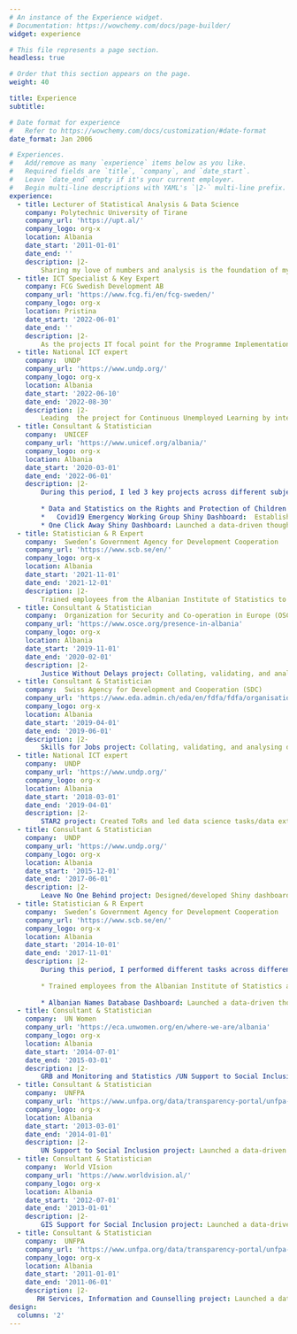```yaml
---
# An instance of the Experience widget.
# Documentation: https://wowchemy.com/docs/page-builder/
widget: experience

# This file represents a page section.
headless: true

# Order that this section appears on the page.
weight: 40

title: Experience
subtitle:

# Date format for experience
#   Refer to https://wowchemy.com/docs/customization/#date-format
date_format: Jan 2006

# Experiences.
#   Add/remove as many `experience` items below as you like.
#   Required fields are `title`, `company`, and `date_start`.
#   Leave `date_end` empty if it's your current employer.
#   Begin multi-line descriptions with YAML's `|2-` multi-line prefix.
experience:
  - title: Lecturer of Statistical Analysis & Data Science 
    company: Polytechnic University of Tirane
    company_url: 'https://upt.al/'
    company_logo: org-x
    location: Albania
    date_start: '2011-01-01'
    date_end: ''
    description: |2-
        Sharing my love of numbers and analysis is the foundation of my career. By delivering comprehensive, engaging undergraduate/graduate level teaching in Data Science & Machine Learning; Statistical Programming in R, Python; Probability and Statistics, I project manage the design, content research and delivery of Data Science teaching courses, integrating core data science fundamentals and expanding course content to support related data  science disciplines.  
  - title: ICT Specialist & Key Expert 
    company: FCG Swedish Development AB
    company_url: 'https://www.fcg.fi/en/fcg-sweden/'
    company_logo: org-x
    location: Pristina
    date_start: '2022-06-01'
    date_end: ''
    description: |2-
        As the projects IT focal point for the Programme Implementation Unit, masterminding project deliverables for the Project IT Component, coordinating resources, team   engagement and translating each element into core tasks i.e drafting ToR and identifying profiles of short-term experts in Component 3 to execute assignments.
  - title: National ICT expert
    company:  UNDP
    company_url: 'https://www.undp.org/'
    company_logo: org-x
    location: Albania
    date_start: '2022-06-10'
    date_end: '2022-08-30'
    description: |2-
        Leading  the project for Continuous Unemployed Learning by integrating national ICT framework insights to develop a digital literacy                        curriculum, drafting and validating methodology to support adults with low-literacy level. Part of this role is to develop roll out strategies and a         scale-up strategy for similar learning platforms across Albania, integrating localised data analysis/market insights to establish bespoke                   sub-projects. 
  - title: Consultant & Statistician
    company:  UNICEF
    company_url: 'https://www.unicef.org/albania/'
    company_logo: org-x
    location: Albania
    date_start: '2020-03-01'
    date_end: '2022-06-01'
    description: |2-
        During this period, I led 3 key projects across different subject areas:
        
        * Data and Statistics on the Rights and Protection of Children project: Collating, validating, and analysing data acquired from a wide range of resources, translating  key insights into tangible information for publication into reports and presentations. 
        *	Covid19 Emergency Working Group Shiny Dashboard:  Establishing a data-driven dashboard through comprehensive data management to deliver a programme strategy in response to the global pandemic.
        * One Click Away Shiny Dashboard: Launched a data-driven thought dashboard to support a programme strategy to identify problems associated with children’s use of the internet; managed the end-to-end project from data research, collation, processing and interpretation.
  - title: Statistician & R Expert
    company:  Sweden’s Government Agency for Development Cooperation
    company_url: 'https://www.scb.se/en/'
    company_logo: org-x
    location: Albania
    date_start: '2021-11-01'
    date_end: '2021-12-01'
    description: |2-
        Trained employees from the Albanian Institute of Statistics to manage data editing and data tabulation using R language across a range of tasks, including sampling part of business confidence, Balance Sheet, Vital Statistics, System of Agricultural Prices Survey.
  - title: Consultant & Statistician
    company:  Organization for Security and Co-operation in Europe (OSCE)
    company_url: 'https://www.osce.org/presence-in-albania'
    company_logo: org-x
    location: Albania
    date_start: '2019-11-01'
    date_end: '2020-02-01'
    description: |2-
        Justice Without Delays project: Collating, validating, and analysing data acquired from a wide range of resources, translating  key insights into tangible information for publication into reports and presentations. 
  - title: Consultant & Statistician
    company:  Swiss Agency for Development and Cooperation (SDC)
    company_url: 'https://www.eda.admin.ch/eda/en/fdfa/fdfa/organisation-fdfa/directorates-divisions/sdc.html'
    company_logo: org-x
    location: Albania
    date_start: '2019-04-01'
    date_end: '2019-06-01'
    description: |2-
        Skills for Jobs project: Collating, validating, and analysing data acquired from a wide range of resources, translating  key insights into tangible information for publication into reports and presentations. 
  - title: National ICT expert
    company:  UNDP
    company_url: 'https://www.undp.org/'
    company_logo: org-x
    location: Albania
    date_start: '2018-03-01'
    date_end: '2019-04-01'
    description: |2-
        STAR2 project: Created ToRs and led data science tasks/data extraction to build a national dashboard for municipalities to interact with the public and drive decision-making.
  - title: Consultant & Statistician
    company:  UNDP
    company_url: 'https://www.undp.org/'
    company_logo: org-x
    location: Albania
    date_start: '2015-12-01'
    date_end: '2017-06-01'
    description: |2-
        Leave No One Behind project: Designed/developed Shiny dashboard, collecting and reporting from 61 municipalities with more than 150.000 observations in real-time data. Performed statistical research and translated findings into official reports to identify the true picture of municipalities’ housing needs.
  - title: Statistician & R Expert
    company:  Sweden’s Government Agency for Development Cooperation
    company_url: 'https://www.scb.se/en/'
    company_logo: org-x
    location: Albania
    date_start: '2014-10-01'
    date_end: '2017-11-01'
    description: |2-
        During this period, I performed different tasks across different subject areas:
    
        * Trained employees from the Albanian Institute of Statistics and Kosovo Agency of Statistics to manage data editing, data tabulation, data visualization and       reporting using R language across a range of tasks.
    
        * Albanian Names Database Dashboard: Launched a data-driven thought dashboard  processing more than 2.000.000 data from Civil State Agency; managed the end-to-end project from data research, collation, processing and interpretation.
  - title: Consultant & Statistician
    company:  UN Women
    company_url: 'https://eca.unwomen.org/en/where-we-are/albania'
    company_logo: org-x
    location: Albania
    date_start: '2014-07-01'
    date_end: '2015-03-01'
    description: |2-
        GRB and Monitoring and Statistics /UN Support to Social Inclusion project: Collating, validating, and analysing data acquired from a wide range of resources,  translating  key insights into tangible information for publication into reports and presentations, to increase institutional reporting time and facilitating cooperation between Albanian Institute of Statistics and other state agencies on building data exchange protocols.   
  - title: Consultant & Statistician
    company:  UNFPA
    company_url: 'https://www.unfpa.org/data/transparency-portal/unfpa-albania'
    company_logo: org-x
    location: Albania
    date_start: '2013-03-01'
    date_end: '2014-01-01'
    description: |2-
        UN Support to Social Inclusion project: Launched a data-driven thought electronic index of judicial students and staff data to facilitate institutional document processing; managed the end-to-end project from data research, collation, processing and interpretation.
  - title: Consultant & Statistician
    company:  World VIsion
    company_url: 'https://www.worldvision.al/'
    company_logo: org-x
    location: Albania
    date_start: '2012-07-01'
    date_end: '2013-01-01'
    description: |2-
        GIS Support for Social Inclusion project: Launched a data-driven thought dashboard of Social Services in Albania to facilitate geospatial data analytics from more than 20 institutions, including mapping and visualizations; managed the end-to-end project from data research, collation, processing and interpretation.
  - title: Consultant & Statistician
    company:  UNFPA
    company_url: 'https://www.unfpa.org/data/transparency-portal/unfpa-albania'
    company_logo: org-x
    location: Albania
    date_start: '2011-01-01'
    date_end: '2011-06-01'
    description: |2-
       RH Services, Information and Counselling project: Launched a data-driven thought dashboard of data from health institutions in all Albanian Municipalities; managed the end-to-end project from data research, collation, processing and interpretation.
design:
  columns: '2'
---
```

